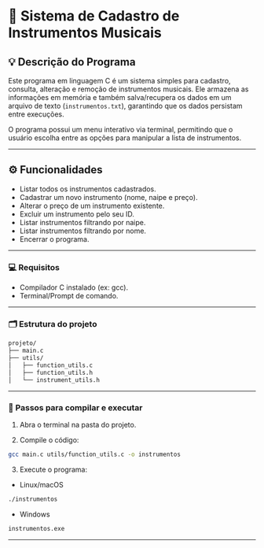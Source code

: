 # 🎻 Sistema de Cadastro de Instrumentos Musicais

## 💡 Descrição do Programa

Este programa em linguagem C é um sistema simples para cadastro, consulta, alteração e remoção de instrumentos musicais. Ele armazena as informações em memória e também salva/recupera os dados em um arquivo de texto (`instrumentos.txt`), garantindo que os dados persistam entre execuções.

O programa possui um menu interativo via terminal, permitindo que o usuário escolha entre as opções para manipular a lista de instrumentos.

---

## ⚙️ Funcionalidades

- Listar todos os instrumentos cadastrados.
- Cadastrar um novo instrumento (nome, naipe e preço).
- Alterar o preço de um instrumento existente.
- Excluir um instrumento pelo seu ID.
- Listar instrumentos filtrando por naipe.
- Listar instrumentos filtrando por nome.
- Encerrar o programa.

---

### 💻 Requisitos

- Compilador C instalado (ex: gcc).
- Terminal/Prompt de comando.

---

### 🗂️ Estrutura do projeto

```bash
projeto/
├── main.c
├── utils/
│   ├── function_utils.c
│   ├── function_utils.h
│   └── instrument_utils.h
```

---

### 📄 Passos para compilar e executar

1. Abra o terminal na pasta do projeto.

2. Compile o código:

````bash
gcc main.c utils/function_utils.c -o instrumentos
````

3. Execute o programa:

- Linux/macOS

```bash
./instrumentos
````

- Windows

```bash
instrumentos.exe
````

---

